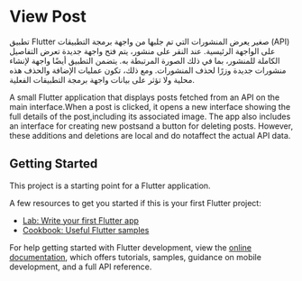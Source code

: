 # View Post
تطبيق Flutter صغير يعرض المنشورات التي تم جلبها من واجهة برمجة التطبيقات (API) على الواجهة الرئيسية. عند النقر على منشور،
يتم فتح واجهة جديدة تعرض التفاصيل الكاملة للمنشور، بما في ذلك الصورة المرتبطة به. يتضمن التطبيق أيضًا واجهة لإنشاء منشورات جديدة وزرًا لحذف المنشورات.
ومع ذلك، تكون عمليات الإضافة والحذف هذه محلية ولا تؤثر على بيانات واجهة برمجة التطبيقات الفعلية.

A small Flutter application that displays posts fetched from an API on the main interface.When a post is clicked,
it opens a new interface showing the full details of the post,including its associated image.
The app also includes an interface for creating new postsand a button for deleting posts. However, these additions and deletions are local and do notaffect the actual API data.

## Getting Started

This project is a starting point for a Flutter application.

A few resources to get you started if this is your first Flutter project:

- [Lab: Write your first Flutter app](https://docs.flutter.dev/get-started/codelab)
- [Cookbook: Useful Flutter samples](https://docs.flutter.dev/cookbook)

For help getting started with Flutter development, view the
[online documentation](https://docs.flutter.dev/), which offers tutorials,
samples, guidance on mobile development, and a full API reference.
